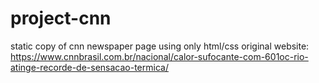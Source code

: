 # project-cnn
 static copy of cnn newspaper page using only html/css
original website: https://www.cnnbrasil.com.br/nacional/calor-sufocante-com-601oc-rio-atinge-recorde-de-sensacao-termica/